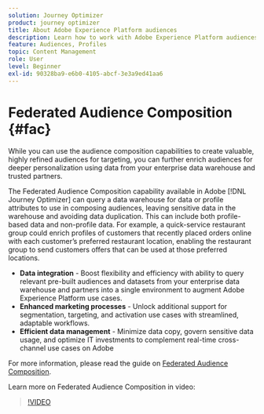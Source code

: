 ```yaml
---
solution: Journey Optimizer
product: journey optimizer
title: About Adobe Experience Platform audiences
description: Learn how to work with Adobe Experience Platform audiences
feature: Audiences, Profiles
topic: Content Management
role: User
level: Beginner
exl-id: 90328ba9-e6b0-4105-abcf-3e3a9ed41aa6
---
```

# Federated Audience Composition {#fac}

While you can use the audience composition capabilities to create valuable, highly refined audiences for targeting, you can further enrich audiences for deeper personalization using data from your enterprise data warehouse and trusted partners.

The Federated Audience Composition capability available in Adobe [!DNL Journey Optimizer] can query a data warehouse for data or profile
attributes to use in composing audiences, leaving sensitive data in the warehouse and avoiding data duplication. This can include both profile-based data and non-profile data. For example, a quick-service restaurant group could enrich profiles of customers
that recently placed orders online with each customer’s preferred restaurant location, enabling the restaurant group to send customers offers that can be used at those preferred locations.

* **Data integration** - Boost flexibility and efficiency with ability to query relevant pre-built audiences and datasets from your enterprise data warehouse and partners into a single environment to augment Adobe Experience Platform use cases.
* **Enhanced marketing processes** - Unlock additional support for segmentation, targeting, and activation use cases with streamlined, adaptable workflows.
* **Efficient data management** - Minimize data copy, govern sensitive
data usage, and optimize IT investments to complement real-time cross-channel use cases on Adobe

For more information, please read the guide on [Federated Audience Composition](https://experienceleague.adobe.com/en/docs/federated-audience-composition/using/home).

Learn more on Federated Audience Composition in video:

>[!VIDEO](https://video.tv.adobe.com/v/3432261?quality=12)
